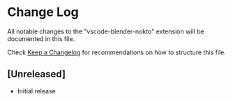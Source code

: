 # Change Log

All notable changes to the "vscode-blender-nokto" extension will be documented in this file.

Check [Keep a Changelog](http://keepachangelog.com/) for recommendations on how to structure this file.

## [Unreleased]

- Initial release
